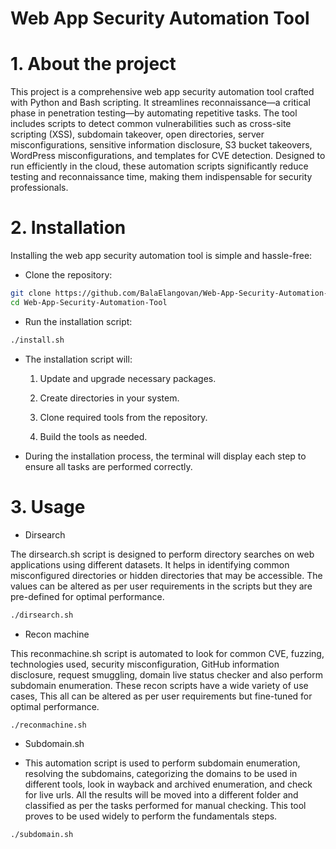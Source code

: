 # Web App Security Automation Tool 

# 1. About the project

This project is a comprehensive web app security automation tool crafted with Python and Bash scripting. It streamlines reconnaissance—a critical phase in penetration testing—by automating repetitive tasks. The tool includes scripts to detect common vulnerabilities such as cross-site scripting (XSS), subdomain takeover, open directories, server misconfigurations, sensitive information disclosure, S3 bucket takeovers, WordPress misconfigurations, and templates for CVE detection. Designed to run efficiently in the cloud, these automation scripts significantly reduce testing and reconnaissance time, making them indispensable for security professionals.

# 2. Installation

Installing the web app security automation tool is simple and hassle-free:

- Clone the repository:
```sh
git clone https://github.com/BalaElangovan/Web-App-Security-Automation-Tool
cd Web-App-Security-Automation-Tool
```

- Run the installation script:
```sh
./install.sh
```

- The installation script will:

   1. Update and upgrade necessary packages.

   2. Create directories in your system.

   3. Clone required tools from the repository.

   4. Build the tools as needed. 

- During the installation process, the terminal will display each step to ensure all tasks are performed correctly.

# 3. Usage

- Dirsearch

The dirsearch.sh script is designed to perform directory searches on web applications using different datasets. It helps in identifying common misconfigured directories or hidden directories that may be accessible. The values can be altered as per user requirements in the scripts but they are pre-defined for optimal performance. 
```sh
./dirsearch.sh
```

- Recon machine

This reconmachine.sh script is automated to look for common CVE, fuzzing, technologies used, security misconfiguration, GitHub information disclosure,  request smuggling, domain live status checker and also perform subdomain enumeration. These recon scripts have a wide variety of use cases, This all can be altered as per user requirements but fine-tuned for optimal performance.
```sh
./reconmachine.sh
```

- Subdomain.sh

- This automation script is used to perform subdomain enumeration, resolving the subdomains, categorizing the domains to be used in different tools, look in wayback and archived enumeration, and check for live urls. All the results will be moved into a different folder and classified as per the tasks performed for manual checking. This tool proves to be used widely to perform the fundamentals steps.
```sh
./subdomain.sh
```
